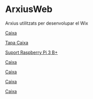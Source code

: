 # ArxiusWeb
Arxius utilitzats per desenvolupar el Wix

[Caixa](caixa.html)

[Tapa Caixa](tapacaixa.html)

[Suport Raspberry Pi 3 B+](repisuperior.html)

[Caixa]()

[Caixa]()

[Caixa]()

[Caixa]()
